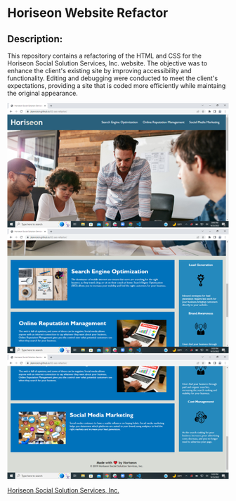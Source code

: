 # Horiseon Website Refactor

## Description:
This repository contains a refactoring of the HTML and CSS for the Horiseon Social Solution Services, Inc. website. The objective was to enhance the client's existing site by improving accessibility and functionality. Editing and debugging were conducted to meet the client's expectations, providing a site that is coded more efficiently while maintaing the original appearance.

![horiseon-screenshot-1](./assets/images/horiseon-screenshot-3%20(3).png)
![horiseon-screenshot-2](./assets/images/horiseon-screenshot-3%20(2).png)
![horiseon-screenshot-3](./assets/images/horiseon-screenshot-3%20(1).png)


[Horiseon Social Solution Services, Inc.](https://jkanvision.github.io/02-seo-refactor)